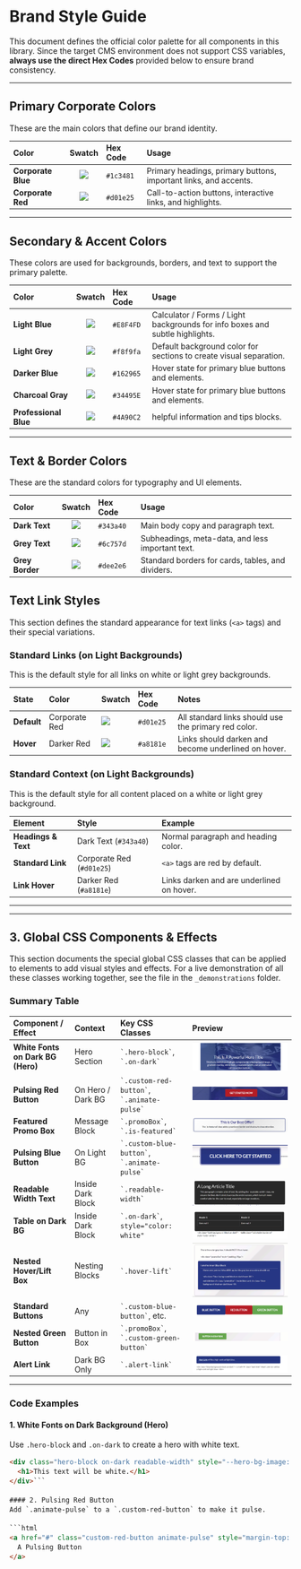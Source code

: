 # Brand Style Guide

This document defines the official color palette for all components in this library. Since the target CMS environment does not support CSS variables, **always use the direct Hex Codes** provided below to ensure brand consistency.

---

## Primary Corporate Colors

These are the main colors that define our brand identity.

| Color | Swatch | Hex Code | Usage |
| :--- | :---: | :--- | :--- |
| **Corporate Blue** | ![](https://placehold.co/60x30/1c3481/1c3481.png) | `#1c3481` | Primary headings, primary buttons, important links, and accents. |
| **Corporate Red** | ![](https://placehold.co/60x30/d01e25/d01e25.png) | `#d01e25` | Call-to-action buttons, interactive links, and highlights. |

---

## Secondary & Accent Colors

These colors are used for backgrounds, borders, and text to support the primary palette.

| Color | Swatch | Hex Code | Usage |
| :--- | :---: | :--- | :--- |
| **Light Blue** | ![](https://placehold.co/60x30/E8F4FD/E8F4FD.png) | `#E8F4FD` | Calculator / Forms / Light backgrounds for info boxes and subtle highlights. |
| **Light Grey** | ![](https://placehold.co/60x30/f8f9fa/f8f9fa.png) | `#f8f9fa` | Default background color for sections to create visual separation. |
| **Darker Blue** | ![](https://placehold.co/60x30/162965/162965.png) | `#162965` | Hover state for primary blue buttons and elements. |
| **Charcoal Gray** | ![](https://placehold.co/60x30/34495E/34495E.png) | `#34495E` | Hover state for primary blue buttons and elements. |
| **Professional Blue** | ![](https://placehold.co/60x30/4A90C2/4A90C2.png) | `#4A90C2` | helpful information and tips blocks. |

---

## Text & Border Colors

These are the standard colors for typography and UI elements.

| Color | Swatch | Hex Code | Usage |
| :--- | :---: | :--- | :--- |
| **Dark Text** | ![](https://placehold.co/60x30/343a40/343a40.png) | `#343a40` | Main body copy and paragraph text. |
| **Grey Text** | ![](https://placehold.co/60x30/6c757d/6c757d.png) | `#6c757d` | Subheadings, meta-data, and less important text. |
| **Grey Border** | ![](https://placehold.co/60x30/dee2e6/dee2e6.png) | `#dee2e6` | Standard borders for cards, tables, and dividers. |



## Text Link Styles

This section defines the standard appearance for text links (`<a>` tags) and their special variations.

### Standard Links (on Light Backgrounds)

This is the default style for all links on white or light grey backgrounds.

| State | Color | Swatch | Hex Code | Notes |
| :--- | :--- | :--- | :--- | :--- |
| **Default** | Corporate Red | ![](https://placehold.co/60x30/d01e25/d01e25.png) | `#d01e25` | All standard links should use the primary red color. |
| **Hover** | Darker Red | ![](https://placehold.co/60x30/a8181e/a8181e.png) | `#a8181e` | Links should darken and become underlined on hover. |

### Standard Context (on Light Backgrounds)

This is the default style for all content placed on a white or light grey background.

| Element | Style | Example |
| :--- | :--- | :--- |
| **Headings & Text** | Dark Text (`#343a40`) | Normal paragraph and heading color. |
| **Standard Link** | Corporate Red (`#d01e25`) | `<a>` tags are red by default. |
| **Link Hover** | Darker Red (`#a8181e`) | Links darken and are underlined on hover. |

---
---



## 3. Global CSS Components & Effects

This section documents the special global CSS classes that can be applied to elements to add visual styles and effects. For a live demonstration of all these classes working together, see the file in the `_demonstrations` folder.

### Summary Table

| Component / Effect | Context | Key CSS Classes | Preview |
| :--- | :--- | :--- | :--- |
| **White Fonts on Dark BG (Hero)** | Hero Section | `` `.hero-block` ``, `` `.on-dark` `` | ![Hero Preview](./_assets/style-guide-images/hero-block-on-dark-readable-width.jpg) |
| **Pulsing Red Button** | On Hero / Dark BG | `` `.custom-red-button` ``, `` `.animate-pulse` `` | ![Pulsing Red Button Preview](./_assets/style-guide-images/custom-red-button-animate-pulse.gif) |
| **Featured Promo Box** | Message Block | `` `.promoBox` ``, `` `.is-featured` `` | ![Featured Card Preview](./_assets/style-guide-images/promobox-is-featured.jpg) |
| **Pulsing Blue Button** | On Light BG | `` `.custom-blue-button` ``, `` `.animate-pulse` `` | ![Pulsing Blue Button Preview](./_assets/style-guide-images/custom-blue-button-animate-pulse.gif) |
| **Readable Width Text** | Inside Dark Block | `` `.readable-width` `` | ![Readable Width Preview](./_assets/style-guide-images/readable-width.jpg) |
| **Table on Dark BG** | Inside Dark Block | `` `.on-dark` ``, `style="color: white"` | ![Table on Dark BG Preview](./_assets/style-guide-images/table-black-bkgd-white-fonts.jpg) |
| **Nested Hover/Lift Box** | Nesting Blocks | `` `.hover-lift` `` | ![Nested Hover/Lift Preview](./_assets/style-guide-images/blue-bx-nested-gray-hover-lift.gif) |
| **Standard Buttons** | Any | `` `.custom-blue-button` ``, etc. | ![Standard Buttons Preview](./_assets/style-guide-images/blue-red-green-buttons.gif) |
| **Nested Green Button** | Button in Box | `` `.promoBox` ``, `` `.custom-green-button` `` | ![Nested Green Button Preview](./_assets/style-guide-images/green-btn-neste-on-promobox-hover.gif) |
| **Alert Link** | Dark BG Only | `` `.alert-link` `` | ![Alert Link on Blue Preview](./_assets/style-guide-images/alert-link-on-blue.jpg) |

---

### Code Examples

#### 1. White Fonts on Dark Background (Hero)
Use `.hero-block` and `.on-dark` to create a hero with white text.

```html
<div class="hero-block on-dark readable-width" style="--hero-bg-image: url('...');">
  <h1>This text will be white.</h1>
</div>```

#### 2. Pulsing Red Button
Add `.animate-pulse` to a `.custom-red-button` to make it pulse.

```html
<a href="#" class="custom-red-button animate-pulse" style="margin-top: 20px;">
  A Pulsing Button
</a>             
                                                                                                                                                                                                                                                                                                                  
   
